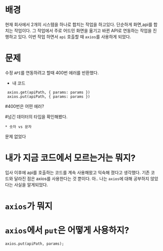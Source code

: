  
# 배경
현재 회사에서 2개의 시스템을 하나로 합치는 작업을 하고있다.
단순하게 화면,api를 합치는 작업이다.
그 작업에서 주로 어드민 화면을 옮기고 바뀐 API로 연동하는 작업을 진행하고 있다.
이번 작업 하면서 `api` 호출할 때 `axios`를 사용하게 되었다.  
 
# 문제
수정 `API`를 연동하려고 할때 400번 에러를 반환했다.

* 내 코드

```
 axios.get(apiPath, { params: params })
 axios.put(apiPath, { params: params })
```

#400번은 어떤 에러?                                                 
                                                   

#넘긴 데이터의 타입을 확인해봤다.

    * 숫자 vs 문자
문제 없었다


# 내가 지금 코드에서 모르는거는 뭐지?
입사 이후에 api를 호출하는 코드를 계속 사용해왔고 익숙해 졌다고 생각했다.
기존 코드와 달라진 점은 axios를 사용한다는 것 뿐이다.
아.. 나는 `axios`에 대해 공부하지 않았다는 사실을 알게되었다.
                                    
# `axios`가 뭐지


# `axios`에서 `put`은 어떻게 사용하지?

 ```
 axios.put(apiPath, params);
 ```
